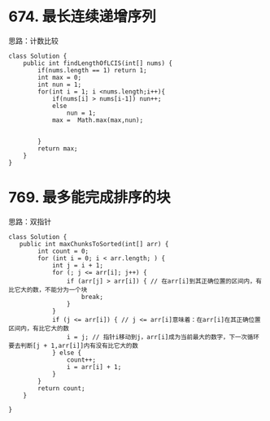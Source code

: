 # 674. 最长连续递增序列 #
思路：计数比较

	class Solution {
	    public int findLengthOfLCIS(int[] nums) {
	        if(nums.length == 1) return 1;
	        int max = 0;
	        int nun = 1;
	        for(int i = 1; i <nums.length;i++){
	            if(nums[i] > nums[i-1]) nun++;
	            else
	                nun = 1;
	            max =  Math.max(max,nun);
	                
	            
	        }
	        return max;
	    }
	}

# 769. 最多能完成排序的块 #

思路：双指针

	class Solution {
	   public int maxChunksToSorted(int[] arr) {
	        int count = 0;
	        for (int i = 0; i < arr.length; ) {
	            int j = i + 1;
	            for (; j <= arr[i]; j++) {
	                if (arr[j] > arr[i]) { // 在arr[i]到其正确位置的区间内，有比它大的数，不能分为一个块
	                    break;
	                }
	            }
	            if (j <= arr[i]) { // j <= arr[i]意味着：在arr[i]在其正确位置区间内，有比它大的数
	                i = j; // 指针i移动到j，arr[i]成为当前最大的数字，下一次循环要去判断[j + 1,arr[i]]内有没有比它大的数
	            } else {
	                count++;
	                i = arr[i] + 1;
	            }
	        }
	        return count;
	    }
	
	}